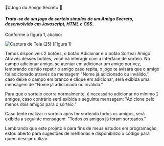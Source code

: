🎲#Jogo do Amigo Secreto 🎲
#### _Trata-se de um jogo de sorteio simples de um Amigo Secreto, desenvolvido em Javascript, HTML e CSS_.

Conforme a figura 1, abaixo: 

![Captura de Tela (25)](https://github.com/user-attachments/assets/f78c8038-0d53-4abd-ae05-ba57661a7887)
(Figura 1)



Temos disponíveis 2 botões, o botão Adicionar e o botão Sortear Amigo. Através desses botões, você irá interagir com a interface de sorteio. No campo adicionar amigo, se atentar em adicionar um amigo por vez, lembrando de não repetir o amigo caso repita, o jogo te avisará que o amigo foi adicionado através da mensagem "Nome já adicionado ou inválido.", caso deixe o campo em branco e clique em adicionar, será exibida uma mensagem de "Nome já adicionado ou inválido."

Para que o sorteio ocorra normalmente, é necessário adicionar no mínimo 2 amigos, caso contrário será exibida a seguinte mensagem: "Adicione pelo menos dois amigos para o sorteio."

Caso tente realizar o sorteio após ter sorteado todos os amigos, será exibida a seguinte mensagem: "Todos os amigos já foram sorteados."

Lembrando que este projeto é para fins de meus estudos em programação, estou aberto para sugestões de melhorias e disponibilizo o código para quem desejar utilizar.
